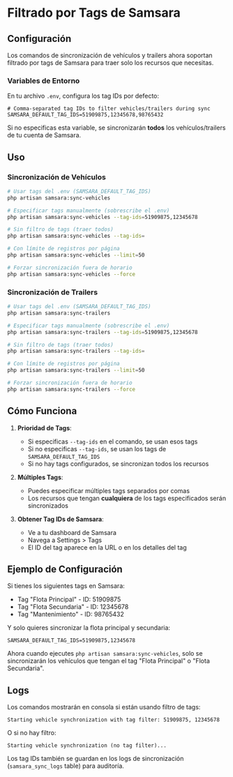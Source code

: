 # Filtrado por Tags de Samsara

## Configuración

Los comandos de sincronización de vehículos y trailers ahora soportan filtrado por tags de Samsara para traer solo los recursos que necesitas.

### Variables de Entorno

En tu archivo `.env`, configura los tag IDs por defecto:

```env
# Comma-separated tag IDs to filter vehicles/trailers during sync
SAMSARA_DEFAULT_TAG_IDS=51909875,12345678,98765432
```

Si no especificas esta variable, se sincronizarán **todos** los vehículos/trailers de tu cuenta de Samsara.

## Uso

### Sincronización de Vehículos

```bash
# Usar tags del .env (SAMSARA_DEFAULT_TAG_IDS)
php artisan samsara:sync-vehicles

# Especificar tags manualmente (sobrescribe el .env)
php artisan samsara:sync-vehicles --tag-ids=51909875,12345678

# Sin filtro de tags (traer todos)
php artisan samsara:sync-vehicles --tag-ids=

# Con límite de registros por página
php artisan samsara:sync-vehicles --limit=50

# Forzar sincronización fuera de horario
php artisan samsara:sync-vehicles --force
```

### Sincronización de Trailers

```bash
# Usar tags del .env (SAMSARA_DEFAULT_TAG_IDS)
php artisan samsara:sync-trailers

# Especificar tags manualmente (sobrescribe el .env)
php artisan samsara:sync-trailers --tag-ids=51909875,12345678

# Sin filtro de tags (traer todos)
php artisan samsara:sync-trailers --tag-ids=

# Con límite de registros por página
php artisan samsara:sync-trailers --limit=50

# Forzar sincronización fuera de horario
php artisan samsara:sync-trailers --force
```

## Cómo Funciona

1. **Prioridad de Tags**:
   - Si especificas `--tag-ids` en el comando, se usan esos tags
   - Si no especificas `--tag-ids`, se usan los tags de `SAMSARA_DEFAULT_TAG_IDS`
   - Si no hay tags configurados, se sincronizan todos los recursos

2. **Múltiples Tags**:
   - Puedes especificar múltiples tags separados por comas
   - Los recursos que tengan **cualquiera** de los tags especificados serán sincronizados

3. **Obtener Tag IDs de Samsara**:
   - Ve a tu dashboard de Samsara
   - Navega a Settings > Tags
   - El ID del tag aparece en la URL o en los detalles del tag

## Ejemplo de Configuración

Si tienes los siguientes tags en Samsara:
- Tag "Flota Principal" - ID: 51909875
- Tag "Flota Secundaria" - ID: 12345678
- Tag "Mantenimiento" - ID: 98765432

Y solo quieres sincronizar la flota principal y secundaria:

```env
SAMSARA_DEFAULT_TAG_IDS=51909875,12345678
```

Ahora cuando ejecutes `php artisan samsara:sync-vehicles`, solo se sincronizarán los vehículos que tengan el tag "Flota Principal" o "Flota Secundaria".

## Logs

Los comandos mostrarán en consola si están usando filtro de tags:

```
Starting vehicle synchronization with tag filter: 51909875, 12345678
```

O si no hay filtro:

```
Starting vehicle synchronization (no tag filter)...
```

Los tag IDs también se guardan en los logs de sincronización (`samsara_sync_logs` table) para auditoría.

